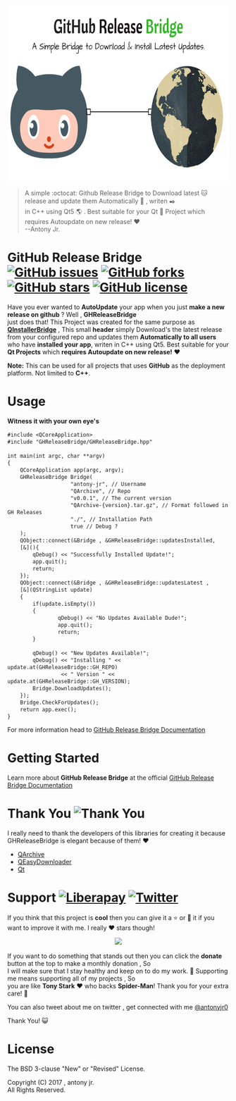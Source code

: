 <p align="center">
  <img src=".img/poster.png" height="400px" width=auto alt="GHReleaseBridge Poster">  <br>
</p>

>A simple :octocat: Github Release Bridge to Download latest :cat: release and update them  Automatically :dog: , writen :black_nib:   
> in C++ using Qt5 :earth_americas: . Best suitable for your Qt :8ball: Project which requires Autoupdate on new release! :heart:   
> --Antony Jr.

# GitHub Release Bridge [![GitHub issues](https://img.shields.io/github/issues/antony-jr/GHReleaseBridge.svg?style=flat-square)](https://github.com/antony-jr/GHReleaseBridge/issues) [![GitHub forks](https://img.shields.io/github/forks/antony-jr/GHReleaseBridge.svg?style=flat-square)](https://github.com/antony-jr/GHReleaseBridge/network) [![GitHub stars](https://img.shields.io/github/stars/antony-jr/GHReleaseBridge.svg?style=flat-square)](https://github.com/antony-jr/GHReleaseBridge/stargazers) [![GitHub license](https://img.shields.io/github/license/antony-jr/GHReleaseBridge.svg?style=flat-square)](https://github.com/antony-jr/GHReleaseBridge/blob/master/LICENSE)

Have you ever wanted to **AutoUpdate** your app when you just **make a new release on github** ? Well , **GHReleaseBridge**   
just does that! This Project was created for the same purpose as **[QInstallerBridge](https://github.com/antony-jr/QInstallerBridge)**  , This small **header** simply Download's the latest release from your configured repo and updates them **Automatically to all users**  who have **installed your app**, writen in C++ using Qt5. Best suitable for your **Qt Projects** which **requires Autoupdate on new release!** :heart:   

**Note:** This can be used for all projects that uses **GitHub** as the deployment platform. Not limited to **C++**.

# Usage

**Witness it with your own eye's**   

```
#include <QCoreApplication>
#include "GHReleaseBridge/GHReleaseBridge.hpp"

int main(int argc, char **argv)
{
    QCoreApplication app(argc, argv);
    GHReleaseBridge Bridge(
                    "antony-jr", // Username
                    "QArchive", // Repo
                    "v0.0.1", // The current version
                    "QArchive-{version}.tar.gz", // Format followed in GH Releases
                    "./", // Installation Path
                    true // Debug ?
    );
    QObject::connect(&Bridge , &GHReleaseBridge::updatesInstalled,
    [&](){
        qDebug() << "Successfully Installed Update!";
        app.quit();
        return;
    });
    QObject::connect(&Bridge , &GHReleaseBridge::updatesLatest ,
    [&](QStringList update)
    {
        if(update.isEmpty())
        {
                qDebug() << "No Updates Available Dude!";
                app.quit();
                return;
        }

        qDebug() << "New Updates Available!";
        qDebug() << "Installing " << update.at(GHReleaseBridge::GH_REPO) 
                 << " Version " << update.at(GHReleaseBridge::GH_VERSION);
        Bridge.DownloadUpdates();
    });
    Bridge.CheckForUpdates();
    return app.exec();
}
```

For more information head to [GitHub Release Bridge Documentation](https://antony-jr.github.io/GHReleaseBridge)

# Getting Started

Learn more about **GitHub Release Bridge** at the official [GitHub Release Bridge Documentation](https://antony-jr.github.io/GHReleaseBridge)

# Thank You ![Thank You](https://img.shields.io/badge/Always-Say%20Thank%20You!-blue.svg?style=flat-square)

I really need to thank the developers of this libraries for creating it because GHReleaseBridge is elegant because of them! :heart:   

* [QArchive](https://github.com/antony-jr/QArchive)
* [QEasyDownloader](https://github.com/antony-jr/QEasyDownloader)
* [Qt](https://github.com/qt)


# Support [![Liberapay](https://liberapay.com/assets/widgets/donate.svg)](https://liberapay.com/antonyjr/donate) [![Twitter](https://img.shields.io/twitter/url/https/github.com/antony-jr/QArchive.svg?style=social)](https://twitter.com/intent/tweet?text=Checkout%20%23QArchive%20by%20%40antonyjr0%20%20%2C%20its%20cool.%20Try%20it%20at%20https%3A%2F%2Fgithub.com%2Fantony-jr%2FQArchive)

If you think that this project is **cool** then you can give it a :star: or :fork_and_knife: it if you want to improve it with me. I really :heart: stars though!   

<p align="center">
    <a href="https://liberapay.com/antonyjr/donate">
       <img src="https://liberapay.com/assets/widgets/donate.svg">
    </a>
</p>


If you want to do something that stands out then you can click the **donate** button at the top to make a monthly donation , So   
I will make sure that I stay healthy and keep on to do my work. :briefcase: Supporting me means supporting all of my projects , So   
you are like **Tony Stark** :heart: who backs **Spider-Man**! Thank you for your extra care! :dog:   

You can also tweet about me on twitter , get connected with me [@antonyjr0](https://twitter.com/antonyjr0)

Thank You! :smiley_cat:

# License

The BSD 3-clause "New" or "Revised" License.

Copyright (C) 2017 , antony jr.   
All Rights Reserved.
